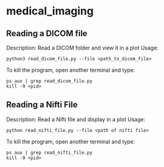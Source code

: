 # medical_imaging

## Reading a DICOM file
Description: Read a DICOM folder and view it in a plot
Usage: 
```
python3 read_dicom_file.py --file <path_to_dicom_file>
```

To kill the program, open another terminal and type: 
```
ps aux | grep read_dicom_file.py
kill -9 <pid>
```


## Reading a Nifti File

Description: Read a Nifti file and display in a plot
Usage:

```
python read_nifti_file.py --file <path of nifti file>
```

To kill the program, open another terminal and type: 

```
ps aux | grep read_nifti_file.py
kill -9 <pid>
```
